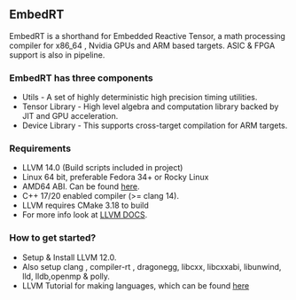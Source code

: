 ## EmbedRT

EmbedRT is a shorthand for Embedded Reactive Tensor, a math processing compiler for x86_64 , Nvidia GPUs and ARM based targets. ASIC & FPGA support is also in pipeline. 


### EmbedRT has three components

- Utils - A set of highly deterministic high precision timing utilities.
- Tensor Library - High level algebra and computation library backed by JIT and GPU acceleration.
- Device Library - This supports cross-target compilation for ARM targets.

### Requirements ###

*  LLVM 14.0 (Build scripts included in project)
*  Linux 64 bit, preferable Fedora 34+ or Rocky Linux
*  AMD64 ABI. Can be found [here](https://software.intel.com/sites/default/files/article/402129/mpx-linux64-abi.pdf).
*  C++ 17/20 enabled compiler (>= clang 14).
*  LLVM requires CMake 3.18 to build
*  For more info look at [LLVM DOCS](https://llvm.org/docs/GettingStarted.html).


### How to get started? ###

* Setup & Install LLVM 12.0.
* Also setup clang , compiler-rt , dragonegg, libcxx, libcxxabi, libunwind, lld, lldb,openmp & polly.
* LLVM Tutorial for making languages, which can be found [here](https://llvm.org/docs/tutorial/)